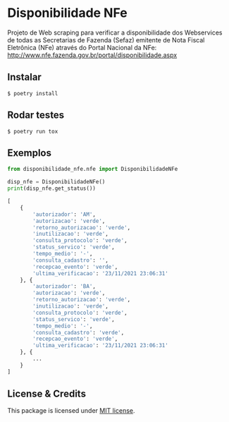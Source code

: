 # Disponibilidade NFe

Projeto de Web scraping para verificar a disponibilidade dos Webservices de todas as Secretarias de Fazenda (Sefaz) emitente de Nota Fiscal Eletrônica (NFe) através do Portal Nacional da NFe: http://www.nfe.fazenda.gov.br/portal/disponibilidade.aspx


## Instalar

```console
$ poetry install
```

## Rodar testes

```console
$ poetry run tox
```

## Exemplos

```python
from disponibilidade_nfe.nfe import DisponibilidadeNFe

disp_nfe = DisponibilidadeNFe()
print(disp_nfe.get_status())

[
    {
        'autorizador': 'AM',
        'autorizacao': 'verde',
        'retorno_autorizacao': 'verde',
        'inutilizacao': 'verde',
        'consulta_protocolo': 'verde',
        'status_servico': 'verde',
        'tempo_medio': '-',
        'consulta_cadastro': '',
        'recepcao_evento': 'verde',
        'ultima_verificacao': '23/11/2021 23:06:31'
    }, {
        'autorizador': 'BA',
        'autorizacao': 'verde',
        'retorno_autorizacao': 'verde',
        'inutilizacao': 'verde',
        'consulta_protocolo': 'verde',
        'status_servico': 'verde',
        'tempo_medio': '-',
        'consulta_cadastro': 'verde',
        'recepcao_evento': 'verde',
        'ultima_verificacao': '23/11/2021 23:06:31'
    }, {
        ...
    }
]
```

## License & Credits

This package is licensed under [MIT license](/LICENSE).